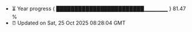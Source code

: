 - ⏳ Year progress { ████████████████████████▁▁▁▁▁▁ } 81.47 %
- ⏰ Updated on Sat, 25 Oct 2025 08:28:04 GMT

